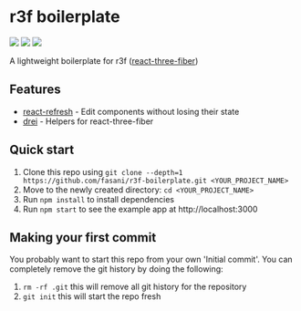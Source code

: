 # r3f boilerplate

<img src="https://img.shields.io/david/fasani/r3f-boilerplate?color=green"> <img src="https://img.shields.io/david/dev/fasani/r3f-boilerplate?color=green"> <img src="https://img.shields.io/github/license/fasani/r3f-boilerplate?color=black">

A lightweight boilerplate for r3f ([react-three-fiber](https://github.com/react-spring/react-three-fiber))

## Features

- [react-refresh](https://github.com/facebook/react/tree/master/packages/react-refresh) - Edit components without losing their state
- [drei](https://github.com/react-spring/drei) - Helpers for react-three-fiber

## Quick start

1. Clone this repo using `git clone --depth=1 https://github.com/fasani/r3f-boilerplate.git <YOUR_PROJECT_NAME>`
2. Move to the newly created directory: `cd <YOUR_PROJECT_NAME>`
3. Run `npm install` to install dependencies
3. Run `npm start` to see the example app at http://localhost:3000

## Making your first commit

You probably want to start this repo from your own 'Initial commit'. You can completely remove the git history by doing the following:

1. `rm -rf .git` this will remove all git history for the repository
2. `git init` this will start the repo fresh
